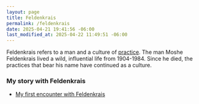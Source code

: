 ```yaml
---
layout: page
title: Feldenkrais
permalink: /feldenkrais
date: 2025-04-21 19:41:56 -06:00
last_modified_at: 2025-04-22 11:49:51 -06:00
---
```

Feldenkrais refers to a man and a culture of [practice](/practice).
The man Moshe Feldenkrais lived a wild, influential life from 1904-1984. 
Since he died, the practices that bear his name have continued as a culture.
### My story with Feldenkrais
- [My first encounter with Feldenkrais](/1st)